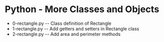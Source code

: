 # Python - More Classes and Objects
- 0-rectangle.py -- Class definition of Rectangle
- 1-rectangle.py -- Add getters and setters in Rectangle class
- 2-rectangle.py -- Add area and perimeter methods
